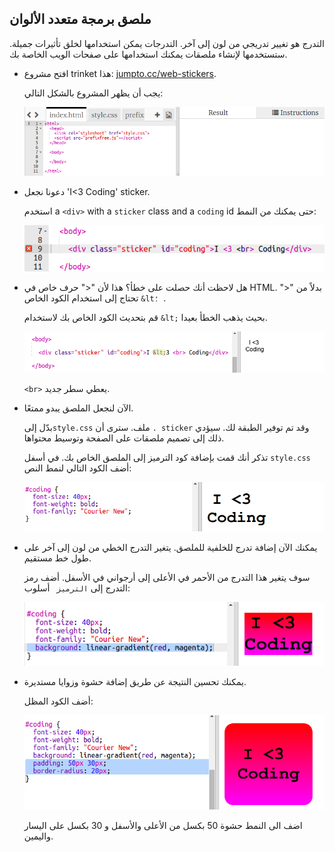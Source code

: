 ## ملصق برمجة متعدد الألوان

التدرج هو تغيير تدريجي من لون إلى آخر. التدرجات يمكن استخدامها لخلق تأثيرات جميلة. ستستخدمها لإنشاء ملصقات يمكنك استخدامها على صفحات الويب الخاصة بك.

+ افتح مشروع trinket هذا: <a href="http://jumpto.cc/web-stickers" target="_blank">jumpto.cc/web-stickers</a>.
    
    يجب أن يظهر المشروع بالشكل التالي:
    
    ![لقطة الشاشة](images/stickers-starter.png)

+ دعونا نجعل 'I<3 Coding' sticker.
    
    استخدم a `<div>` with a `sticker` class and a `coding` id حتى يمكنك من النمط:
    
    ![لقطة الشاشة](images/stickers-coding-error.png)

+ هل لاحظت أنك حصلت على خطأ؟ هذا لأن "<" حرف خاص في HTML. بدلاً من "<" تحتاج إلى استخدام الكود الخاص `&lt؛ `.
    
    قم بتحديث الكود الخاص بك لاستخدام `&lt;` بحيث يذهب الخطأ بعيدا.
    
    ![لقطة الشاشة](images/stickers-coding-fixed.png)
    
    `<br>` يعطي سطر جديد.

+ الآن لنجعل الملصق يبدو ممتعًا.
    
    بدّل إلى`style.css` ملف. سترى أن `. sticker` وقد تم توفير الطبقة لك. سيؤدي ذلك إلى تصميم ملصقات على الصفحة وتوسيط محتواها.
    
    تذكر أنك قمت بإضافة كود الترميز إلى الملصق الخاص بك. في أسفل `style.css` أضف الكود التالي لنمط النص:
    
    ![لقطة الشاشة](images/stickers-coding-font.png)

+ يمكنك الآن إضافة تدرج للخلفية للملصق. يتغير التدرج الخطي من لون إلى آخر على طول خط مستقيم.
    
    سوف يتغير هذا التدرج من الأحمر في الأعلى إلى أرجواني في الأسفل. أضف رمز التدرج إلى `الترميز ` أسلوب:
    
    ![لقطة الشاشة](images/stickers-coding-gradient.png)

+ يمكنك تحسين النتيجة عن طريق إضافة حشوة وزوايا مستديرة.
    
    أضف الكود المظل:
    
    ![لقطة الشاشة](images/stickers-coding-padding.png)
    
    اضف الى النمط حشوة 50 بكسل من الأعلى والأسفل و 30 بكسل على اليسار واليمين.